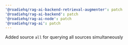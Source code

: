 ```yaml
---
'@roadiehq/rag-ai-backend-retrieval-augmenter': patch
'@roadiehq/rag-ai-backend': patch
'@roadiehq/rag-ai-node': patch
'@roadiehq/rag-ai': patch
---
```


Added source `all` for querying all sources simultaneously
